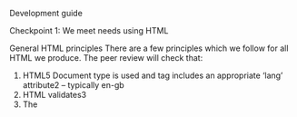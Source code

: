 Development guide

Checkpoint 1: We meet needs using HTML

General HTML principles
There are a few principles which we follow for all HTML we produce. The peer review will check that:

1. HTML5 Document type is used and <html> tag includes an appropriate ‘lang’ attribute2 – typically en-gb
2. HTML validates3
3. The <title> tag is present and follows pattern {h1} | The National Archives
4. HTML is indented to illustrate its structure
Are these checks relevant to this specific project? (If not, provide a comment and proceed to next item)

Developer(s) comments



Reviewer comments




HTML5 syntax style
HTML5 has considerably relaxed the syntax rules for HTML. To ensure consistency across projects we have agreed upon a house syntax style. The peer review will check that:

1. Optional tags are used
2. All tags are closed, even where HTML5 might allow them not to be
3. Full attribute syntax is used and all attributes are quoted
4. All tag names and attributes are in lower case
Are these checks relevant to this specific project? (If not, provide a comment and proceed to next item)

Developer(s) comments



Reviewer comments



There is an appropriate HTML outline
HTML outlines are an important means for navigating pages with assistive technologies. All digital services we produce should have a logical document outline with one <h1> tag, and each subsequent <h*> 'sectioning' the content below it. Because the HTML5 outlining algorithm is not yet implemented in any browsers, we do not rely on HTML5 sectioning elements for outlines.

The peer review will check that:

1. The HTML outline is logical and based on an appropriate <h*> structure
2. All content appears in the correct part of the outline
Are these checks relevant to this specific project? (If not, provide a comment and proceed to next item)

Developer(s) comments



Reviewer comments




Appropriate semantics are used
We use HTML elements for their intended purpose, ensuring valid semantics4 wherever possible. We do use HTML5 sectioning element semantics (<section>, <article>, <nav>, <aside>), but do so with care and avoid using them for document outlining (the HTML5 outline5 algorithm is not yet implemented in any user agents).

We use WAI-ARIA landmark roles (application, banner, complementary, contentinfo, form, main, navigation, search) and a traditional document outline for structuring documents. The peer review will check that:

1. There should be one <main> element 
2. HTML5 sectioning elements are used for semantics not structure
3. HTML5 sectioning elements are not over used in place of <div> elements
4. All relevant WAI-ARIA landmarks have been applied
Are these checks relevant to this specific project? (If not, provide a comment and proceed to next item)

Developer(s) comments



Reviewer comments



HTML is ordered to support user needs
Navigation will typically be before primary content, and secondary content after primary. The peer review will check that:

1. The tab order fits the user goals
2. In-page navigation is facilitated with 'skip to content' and 'back to top' links where appropriate
Are these checks relevant to this specific project? (If not, provide a comment and proceed to next item)

Developer(s) comments



Reviewer comments



Forms
We ensure our forms are accessible6, usable and make best use of HTML5 and ARIA semantics. The peer review will check that:

1. Forms are fully accessible via keyboard alone
2. Forms are logically organised
3. Instructions (such as 'required' fields) and cues are clearly identified to users
4. Where appropriate, <fieldset> is used to group related inputs and <legend> is used to describe these groupings
5. Form elements are appropriately labelled, with labels having a 'for' attribute linking them to the corresponding input (we do not nest inputs in label elements)
6. Appropriate use is made of HTML5 form semantics (i.e. <input type="tel" />) so that user agents can assist users with an appropriate input mechanism
7. Good use is made of appropriate ARIA landmark roles (i.e. <form role="search"><input type="search" /></form>)
8. HTML5 form validation is used, supported by JavaScript validation for older browsers. This is covered in the JavaScript section of this document
9. Error messages are clearly visible and associated (both visually and within the DOM) to the corresponding input
Are these checks relevant to this specific project? (If not, provide a comment and proceed to next item)

Developer(s) comments



Reviewer comments



Tables
All tabular data is placed in HTML <table> elements. We do not use tables for layout and do not repurpose other elements to recreate table-like representations of data. WebAIM provide guidance on ensuring tables are accessible7

The peer review will check that:	

1. All tabular data is in <table> elements
2. A brief descriptive <caption> is provided for tables
3. Table headings are provided in <th> elements with an appropriate scope attribute
Are these checks relevant to this specific project? (If not, provide a comment and proceed to next item)

Developer(s) comments



Reviewer comments



SVGs are accessible
Where appropriate images should be delivered in SVG format since this offers two significant accessibility benefits: the scalability of the image allows users with less than 20/20 vision to enjoy crisp images when zoomed, and; the inclusion of links within the SVG will allow for keyboard navigation by default. 

Guidance for using SVG includes: 

1. Use inline SVG where possible
2. Provide a title for the SVG in <title> tags and a description within <desc> tags
3. Use the <text> tag for any text to appear in the SVG
4. Use <a> tags for links within the SVG
5. Provide an ARIA role for the SVG
6. Provide a non-SVG alternative. If the SVG is purely graphical, the <title> and <desc> tags may suffice. If the SVG is interactive, an HTML alternative should be considered

Related resources are:

1. Tips for creating accessible SVG, by Leonie Watson http://www.sitepoint.com/tips-accessible-svg/ 

Where SVGs are used, they are used accessibly
Are these checks relevant to this specific project? (If not, provide a comment and proceed to next item)

Developer(s) comments



Reviewer comments



There is good use of appropriate ARIA roles to support native semantics
While HTML5 provides a range of new semantic elements which are recognised by newer browsers, there is poor support (even in newer browsers) when it comes to reporting these elements to the Accessibility API. This, and the lack of semantics when these elements are polyfilled with JavaScript, makes ARIA an important tool. The HTML5 spec was updated in mid-2014 to indicate compatibility between elements and ARIA roles.

Related resources are: 

1. W3C introduction to ARIA http://www.w3.org/WAI/intro/aria 
2. ARIA authoring guidance http://www.w3.org/TR/wai-aria-practices/
3. WCAG 2.0 Principle 4 http://www.w3.org/TR/WCAG20/#robust 

ARIA roles are provided to support native semantics
Are these checks relevant to this specific project? (If not, provide a comment and proceed to next item)

Developer(s) comments



Reviewer comments



Checkpoint 2: Enhance with CSS

General CSS principles
There are a number of principles which we adopt for all CSS. The peer review will check that:

1. CSS is valid
2. All CSS is placed in external stylesheets
3. Relative units are used where possible
4. ID and class names reflect the purpose of the element in question
5. !important is avoided unless absolutely necessary (which is almost never)
6. CSS and SASS is indented to reflect the hierarchy of rules
7. Styles targeting older IE are placed in IE specific stylesheets that are included using conditional comments
8. Hacks for other browsers are placed in the 'shame.css' file
Are these checks relevant to this specific project? (If not, provide a comment and proceed to next item)

Developer(s) comments



Reviewer comments



User focus is clearly visible
It is important to ensure interactive elements have a distinct visual appearance when activated. The peer review will check that:

All interactive elements have a clearly differentiated visual appearance when they have focus (this can typically be achieved using :focus) 
Are these checks relevant to this specific project? (If not, provide a comment and proceed to next item)

Developer(s) comments



Reviewer comments



Mobile first responsive design
We adopt a mobile-first approach which includes:

* Beginning from the premise that all content will be available to all users regardless of their screen size, unless there is a clear justification for doing otherwise
* Seeking to avoid duplicating HTML for display at different resolutions
* Recognising that there is no correlation between a user's screen resolution, network speed, device capability or processing power
* Fixing the viewport in older IE, rather than polyfilling media queries

The peer review will check that:

1. A mobile-first approach has been taken when applying media queries
2. We have developed in a way that accommodates devices which have low processing power and/or a slow network
3. The viewport is fixed in older IE
Are these checks relevant to this specific project? (If not, provide a comment and proceed to next item)

Developer(s) comments



Reviewer comments


Developer’s satisfaction 
1
2
3
4
5

CSS formatting standards
To ensure consistency across developers and assist with the maintainability of our code base we adopt a number of general CSS code formatting standards. The peer review will check that:

1. Code blocks have consistent indentation to reflect their hierarchy
2. Rules are separated with new lines
3. All rules are closed with a semicolon
Are these checks relevant to this specific project? (If not, provide a comment and proceed to next item)

Developer(s) comments



Reviewer comments



CSS structure
CSS is structured to reflect a mobile-first approach. Each stylesheet begins with universal rules outside of a media query block. The peer review will check that:

1. @media rules are introduced sequentially, from smallest to largest
2. Overly specific queries that are difficult to test are avoided - i.e. @media tv and (min-width: 700px) and (max-width: 960px) and (orientation: landscape) { ... }
Are these checks relevant to this specific project? (If not, provide a comment and proceed to next item)

Developer(s) comments



Reviewer comments



Print CSS
We need to ensure we have accounted for users printing our content. While modern browsers provide a facility to emulate and debug print from within Developer Tools, we have encountered issues where IE prints differently to other browsers. The peer review will check that:

1. The printed page is well formatted, with legible content
2. The printed page does not include unnecessary components like decorative images and form elements.
3. The printed page includes full hyperlink destinations (appending our domain where they are relative)
4. Print styles are contained within in a @media = print block
Are these checks relevant to this specific project? (If not, provide a comment and proceed to next item)

Developer(s) comments



Reviewer comments



Checkpoint 3: Enhance with JavaScript

General JavaScript principles
There are a few principles which we follow for all JavaScript development. The peer review will check that:

1. JavaScript is well commented to aid maintainability
2. JavaScript is well formatted with consistent indentation
3. JavaScript does not cause any errors (including tests across older IE which do not support ECMAScript 5)
4. JavaScript is externalised into .js files. We do not place JavaScript in <script> tags or use native8 inline event handling (i.e. <a href="#" onclick="triggerAlert('Bad practice!'); return false;">Joe</a>
5. JavaScript is minified and concatenated where possible
6. JavaScript dependent elements are created with JavaScript. For example, if a <button> is used to perform a JavaScript action only, that button should be created with JavaScript
7. Server-side processing is used to ensure JavaScript is loaded only where needed
Are these checks relevant to this specific project? (If not, provide a comment and proceed to next item)

Developer(s) comments



Reviewer comments



Please speak to the Lead Front-end Developer if you need guidance on meeting any of these requirements.

jQuery or AngularJS are used for DOM abstraction
jQuery provides an excellent means of managing the complexity of DOM manipulation across browsers and devices. Attempting to manipulate the DOM without jQuery needlessly exposes us to a large number of cross-browser bugs and inconsistencies.

We therefore use only jQuery or similarly 'battle tested' framework (such as AngularJS) for managing interaction with the DOM.

jQueryUI is the primary source for custom widgets
It is essential that we consider the implications for users of assistive technologies when reviewing third-party plugins that provide non-standard user interface elements. This will include:

* Ensuring that suitable ARIA role and state management is provided
* Ensuring the plug-in does not make the DOM inaccessible (the overwhelming majority of assistive technology users are likely to have JavaScript enabled)
* We should not use plug-ins that do not provide suitable ARIA role and state management, unless they are available for open source contribution and we have the skills and resources to extend them in line with the WAI-ARIA authoring practices9.

For this reason, jQueryUI presents a good tool as its authors have worked hard to include the necessary ARIA role and state management in the library components. Nonetheless, we should test the accessibility of custom widgets before they are used.

JavaScript form validation
We provide JavaScript validation for user agents that do not support HTML5.

When working outside of .NET MVC:

* jQuery validate or AngularJS is used to provide client-side validation
* When using jQuery validate, feature detection is used to determine the need for JavaScript validation and it is applied only when necessary
* In all cases there is appropriate server-side validation in place

When working with .NET MVC: the MVC framework provides mechanisms to manage client- and server-side validation in tandem. When working with .NET MVC it is important that we rely upon these since it will be substantially easier to implement and maintain. A Systems Architect or a Senior Developer can advise on a suitable approach when working with .NET.

Our JavaScript library is used for common patterns
We have a library of common utilities that cover a range of common UI patterns used across our digital services. The peer review will check that:

* Where possible, we have made use of tna-definitions.js, tna-bindings.js, and tna-run-on-page-load.js rather than reinventing code that already exists.
* Where appropriate, we have packaged any new patterns into reusable components that are included in tna-definitions.js

Checkpoint 5: pre-release checks
Release version is WCAG 2.0 compliant at AA
The peer review will:

1. Check compliance with the Web Content Accessibility Guidelines (WCAG 2.0) using the W3C Quick Reference10 
2. Ensure the site remains accessible in the event that JavaScript and CSS are not available
3. Reviewing ‘Alphabet of Accessibility Issues’11 to consider how the implementation will meet the needs of personas described.

Is the release version:
1. WCAG compliant at AA, including appropriate use and management of ARIA roles and states
2. Accessible and usable without JavaScript and/or CSS

Developer(s) comments



Reviewer comments


Developer’s satisfaction 
1
2
3
4
5

Testing user goals across browsers, devices and contexts
The service should be tested on:

1. all supported desktop browsers (the current list is available from Webmaster) 
2. on a representative range of touch screen devices. 
3. a slow network connection (there are developer tools to assist with this)
4. [Where appropriate] in the Reading Rooms and on IE within the IN domain

While issues remain, iterate.

Is the site/application usable across browsers, devices and contexts

Developer(s) comments



Reviewer comments


Developer’s satisfaction
1
2
3
4
5

Lessons learned
Everything we build provides opportunities to for improvement to our processes and approach. By documenting the lessons learned and considering their implications for this development guide, we can understand the root cause of any problems as well as any opportunities for improvement.
Questions to consider
* What worked well either for this project or for the team?
* What didn't work well?
* What surprises did the team have to deal with?
* What would you do differently if given the chance to begin this project again
Key lessons

Having considered these questions, what are the key lessons to take forward for future projects?



Revision history

Date
Changes applied
Version 1.0
Review before being added to Objective
Version 1.1
Addition of ‘Alphabet of Accessibility Issues’ to the ‘Ensuring our HTML and CSS is WCAG 2.0 compliant at AA’ section
Version 1.2
Addition of SVG section providing guidance on ensuring SVG usage is accessible
Version 1.3
Changes to content and processes in order to make this a more usable tool for Designer/Developers. This included: removing redundancy (there is now only one check for WCAG2.0 compliance, rather than three); removing sections that are more related to design than development (like the ‘We know what we’re building’ section); a number of editorial changes to reflect the new approach which requires formal testing only at the end of the process.
Version 1.4
Added need for <html> tag to have an appropriate lang attribute. Added link to the improved (but still experimental) W3C validation tool.
Updated section on activatable elements.
Version 1.5
Updating section on using jQuery UI to provide link to W3C guidance on WAI-ARIA authoring
Version 1.6
Changed font & line spacing (MC)
Version 1.7
Updates to several sections following Design Team review on 15 April.
Version 1.8
Reviewed in response to changes to the Digital by Default Service Standard. Minor amendment made to the ‘lessons learned’ process to make it more streamlined. 

1 Whether employees of The National Archives, contractors or suppliers
2 In recent years there has been a reduction in the use of ‘lang’ but it provides a number of accessibility and usability advantages
3 W3C validation tools include http://validator.w3.org/ or the newer, but still experimental http://validator.w3.org/nu/ 
4 W3C element semantics http://www.w3.org/html/wg/drafts/html/master/semantics.html#semantics 
5 HTML5 outlines http://html5doctor.com/outlines/ 
6 WebAIM guide to creating accessible forms http://webaim.org/techniques/forms/ 
7 http://webaim.org/techniques/tables/data 
8 This does not apply to the use of AngularJS bindings and directives
9 The W3C authoring guidelines can be found at: http://rawgit.com/w3c/aria-in-html/master/index.html 
10 http://www.w3.org/WAI/WCAG20/quickref/Overview.php 
11 https://the-pastry-box-project.net/anne-gibson/2014-July-31 




